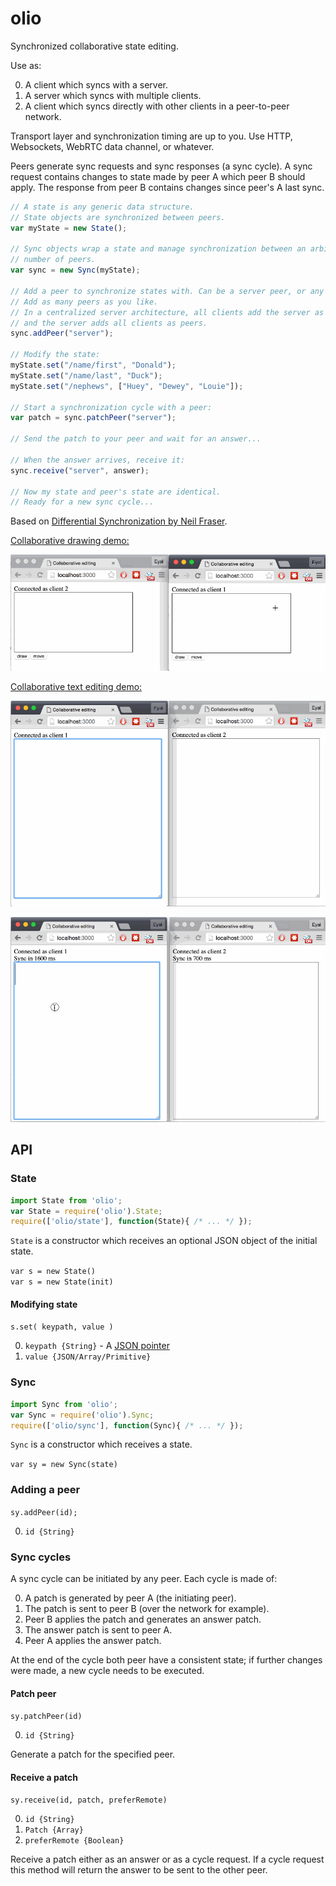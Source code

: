 # olio

Synchronized collaborative state editing.  

Use as:

0. A client which syncs with a server.
0. A server which syncs with multiple clients.
0. A client which syncs directly with other clients in a peer-to-peer network.

Transport layer and synchronization timing are up to you. Use HTTP, Websockets,
WebRTC data channel, or whatever.

Peers generate sync requests and sync responses (a sync cycle). A sync request
contains changes to state made by peer A which peer B should apply. The response
from peer B contains changes since peer's A last sync.

```js
// A state is any generic data structure.
// State objects are synchronized between peers.
var myState = new State();

// Sync objects wrap a state and manage synchronization between an arbitrary
// number of peers.
var sync = new Sync(myState);

// Add a peer to synchronize states with. Can be a server peer, or any other.
// Add as many peers as you like.
// In a centralized server architecture, all clients add the server as a peer;
// and the server adds all clients as peers.
sync.addPeer("server");

// Modify the state:
myState.set("/name/first", "Donald");
myState.set("/name/last", "Duck");
myState.set("/nephews", ["Huey", "Dewey", "Louie"]);

// Start a synchronization cycle with a peer:
var patch = sync.patchPeer("server");

// Send the patch to your peer and wait for an answer...

// When the answer arrives, receive it:
sync.receive("server", answer);

// Now my state and peer's state are identical.
// Ready for a new sync cycle...
```

Based on [Differential Synchronization by Neil Fraser](https://neil.fraser.name/writing/sync/eng047-fraser.pdf).

[Collaborative drawing demo:](examples/collab_app/draw_client)

![Draw demo](demo_draw.gif)

[Collaborative text editing demo:](examples/collab_app/write_client)

![Text demo](demo_write.gif)

![Text demo](demo_write_words.gif)

## API

### State

```Javascript
import State from 'olio';
var State = require('olio').State;
require(['olio/state'], function(State){ /* ... */ });
```

`State` is a constructor which receives an optional JSON object of the initial state.

`var s = new State()`  
`var s = new State(init)`

#### Modifying state

`s.set( keypath, value )`

0. `keypath {String}` - A [JSON pointer](http://jsonpatch.com/#json-pointer)
0. `value {JSON/Array/Primitive}`

### Sync

```Javascript
import Sync from 'olio';
var Sync = require('olio').Sync;
require(['olio/sync'], function(Sync){ /* ... */ });
```

`Sync` is a constructor which receives a state.

`var sy = new Sync(state)`

### Adding a peer

`sy.addPeer(id);`

0. `id {String}`

### Sync cycles

A sync cycle can be initiated by any peer. Each cycle is made of:

0. A patch is generated by peer A (the initiating peer).
0. The patch is sent to peer B (over the network for example).
0. Peer B applies the patch and generates an answer patch.
0. The answer patch is sent to peer A.
0. Peer A applies the answer patch.

At the end of the cycle both peer have a consistent state; if further changes
were made, a new cycle needs to be executed.

#### Patch peer

`sy.patchPeer(id)`

0. `id {String}`

Generate a patch for the specified peer.

#### Receive a patch

`sy.receive(id, patch, preferRemote)`

0. `id {String}`
0. `Patch {Array}`
0. `preferRemote {Boolean}`

Receive a patch either as an answer or as a cycle request. If a cycle request
this method will return the answer to be sent to the other peer.
